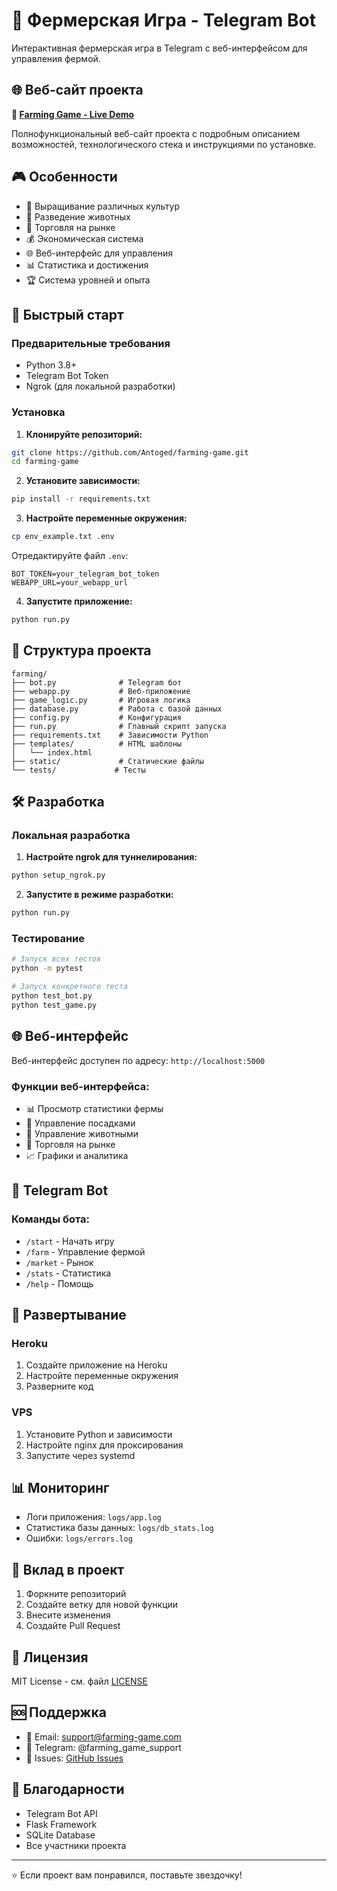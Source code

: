 # 🌾 Фермерская Игра - Telegram Bot

Интерактивная фермерская игра в Telegram с веб-интерфейсом для управления фермой.

## 🌐 Веб-сайт проекта

**🌾 [Farming Game - Live Demo](https://antoged.github.io/farming/)**

Полнофункциональный веб-сайт проекта с подробным описанием возможностей, технологического стека и инструкциями по установке.

## 🎮 Особенности

- 🌱 Выращивание различных культур
- 🐄 Разведение животных
- 🏪 Торговля на рынке
- 💰 Экономическая система
- 🌐 Веб-интерфейс для управления
- 📊 Статистика и достижения
- 🏆 Система уровней и опыта

## 🚀 Быстрый старт

### Предварительные требования

- Python 3.8+
- Telegram Bot Token
- Ngrok (для локальной разработки)

### Установка

1. **Клонируйте репозиторий:**
```bash
git clone https://github.com/Antoged/farming-game.git
cd farming-game
```

2. **Установите зависимости:**
```bash
pip install -r requirements.txt
```

3. **Настройте переменные окружения:**
```bash
cp env_example.txt .env
```

Отредактируйте файл `.env`:
```env
BOT_TOKEN=your_telegram_bot_token
WEBAPP_URL=your_webapp_url
```

4. **Запустите приложение:**
```bash
python run.py
```

## 📁 Структура проекта

```
farming/
├── bot.py              # Telegram бот
├── webapp.py           # Веб-приложение
├── game_logic.py       # Игровая логика
├── database.py         # Работа с базой данных
├── config.py           # Конфигурация
├── run.py              # Главный скрипт запуска
├── requirements.txt    # Зависимости Python
├── templates/          # HTML шаблоны
│   └── index.html
├── static/             # Статические файлы
└── tests/             # Тесты
```

## 🛠️ Разработка

### Локальная разработка

1. **Настройте ngrok для туннелирования:**
```bash
python setup_ngrok.py
```

2. **Запустите в режиме разработки:**
```bash
python run.py
```

### Тестирование

```bash
# Запуск всех тестов
python -m pytest

# Запуск конкретного теста
python test_bot.py
python test_game.py
```

## 🌐 Веб-интерфейс

Веб-интерфейс доступен по адресу: `http://localhost:5000`

### Функции веб-интерфейса:
- 📊 Просмотр статистики фермы
- 🌱 Управление посадками
- 🐄 Управление животными
- 🏪 Торговля на рынке
- 📈 Графики и аналитика

## 📱 Telegram Bot

### Команды бота:
- `/start` - Начать игру
- `/farm` - Управление фермой
- `/market` - Рынок
- `/stats` - Статистика
- `/help` - Помощь

## 🚀 Развертывание

### Heroku

1. Создайте приложение на Heroku
2. Настройте переменные окружения
3. Разверните код

### VPS

1. Установите Python и зависимости
2. Настройте nginx для проксирования
3. Запустите через systemd

## 📊 Мониторинг

- Логи приложения: `logs/app.log`
- Статистика базы данных: `logs/db_stats.log`
- Ошибки: `logs/errors.log`

## 🤝 Вклад в проект

1. Форкните репозиторий
2. Создайте ветку для новой функции
3. Внесите изменения
4. Создайте Pull Request

## 📄 Лицензия

MIT License - см. файл [LICENSE](LICENSE)

## 🆘 Поддержка

- 📧 Email: support@farming-game.com
- 💬 Telegram: @farming_game_support
- 🐛 Issues: [GitHub Issues](https://github.com/Antoged/farming-game/issues)

## 🙏 Благодарности

- Telegram Bot API
- Flask Framework
- SQLite Database
- Все участники проекта

---

⭐ Если проект вам понравился, поставьте звездочку!
